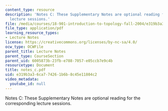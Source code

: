 ```yaml
---
content_type: resource
description: 'Notes C: These Supplementary Notes are optional reading for the corresponding
  lecture sessions.'
file: /media/courses/18-901-introduction-to-topology-fall-2004/e319b3a36ca774261b6b8c45e11804c2_notes_c.pdf
file_type: application/pdf
learning_resource_types:
- Lecture Notes
license: https://creativecommons.org/licenses/by-nc-sa/4.0/
ocw_type: OCWFile
parent_title: Lecture Notes
parent_type: CourseSection
parent_uid: 6005873b-23fb-e788-7057-e05ccb7e9c4b
resourcetype: Document
title: notes_c.pdf
uid: e319b3a3-6ca7-7426-1b6b-8c45e11804c2
video_metadata:
  youtube_id: null
---
```

Notes C: These Supplementary Notes are optional reading for the corresponding lecture sessions.